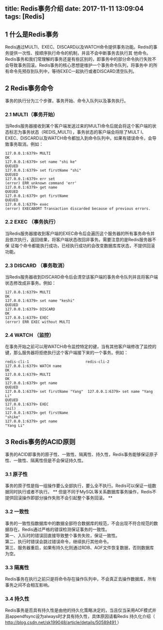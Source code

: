 title: Redis事务介绍
date: 2017-11-11 13:09:04
tags: [Redis]
------------------

##  1 什么是Redis事务

Redis通过MULTI、EXEC、DISCARD以及WATCH命令提供事务功能。Redis的事务提供一次性、按顺序执行命令的机制，并且不会中断事务去执行其
他命令。Redis事务和我们常理解的事务还是有些区别的，即事务中的部分命令执行失败不会导致事务回滚。Redis事务的核心思想是维护一个事务命令队列，将事务中
的所有命令先预存到队列中，等待EXEC一起执行或者DISCARD清空队列。

##  2 Redis事务命令

事务的执行分为三个步骤，事务开始、命令入队列以及事务执行。

###  2.1 MULTI（事务开始）

当Redis服务器接收到某个客户端发送过来的MULTI命令后就会将这个客户端的状态标志为事务状态（REDIS_MULTI），事务状态的客户端会将除了MULT
I、EXEC、DISCARD以及WATCH命令都加入到命令队列中。如果有错误命令，会导致事务取消。例如：

    
    
    127.0.0.1:6379> MULTI
    OK
    127.0.0.1:6379> set name "shi ke"
    QUEUED
    127.0.0.1:6379> set firstName "shi"
    QUEUED
    127.0.0.1:6379> err set
    (error) ERR unknown command 'err'
    127.0.0.1:6379> get name
    QUEUED
    127.0.0.1:6379> get firstName
    QUEUED
    127.0.0.1:6379> exec
    (error) EXECABORT Transaction discarded because of previous errors.

###  2.2 EXEC （事务执行）

当Redis服务器接收到客户端的EXEC命令后会遍历这个服务器的所有事务命令并且依次执行，返回结果，将客户端状态改回非事务。需要注意的是Redis服务器不保
证每个命令都能执行成功，已经执行成功的会改变数据库库状态，不提供回滚功能。

###  2.3 DISCARD （事务取消）

当Redis服务器收到DISCARD命令后会清空该客户端的事务命令队列并且将客户端状态修改成非事务。例如：

    
    
    127.0.0.1:6379> MULTI
    OK
    127.0.0.1:6379> set name "keshi"
    QUEUED
    127.0.0.1:6379> DISCARD
    OK
    127.0.0.1:6379> EXEC
    (error) ERR EXEC without MULTI

###  2.4 WATCH （监控）

在事务开始之前可以用WATCH命令监控特定的键，当有其他客户端修改了监控的键，那么服务器将拒绝执行这个客户端接下来的一个事务。例如：

    
    
    redis-cli-1                          redis-cli-2
    127.0.0.1:6379> WATCH name
    OK
    127.0.0.1:6379> MULTI
    OK
    127.0.0.1:6379> get name
    QUEUED
    127.0.0.1:6379> set firstName "Yang"  127.0.0.1:6379> set name "Yang Li"
    QUEUED
    127.0.0.1:6379> EXEC
    (nil)
    127.0.0.1:6379> get firstName
    "shike"
    127.0.0.1:6379> get name
    "Yang Li"

##  3 Redis事务的ACID原则

事务的ACID即事务的原子性、一致性、隔离性、持久性，Redis事务能够保证原子性、一致性、隔离性但是不会保证持久性。

###  3.1 原子性

事务的原子性是指一组操作要么全部执行，要么全不执行。Redis可以保证一组数据同时执行或者不执行。 **
但是不同于MySQL等关系数据库事务操作，Redis不提供回滚操作即部分操作失败不会引起整个事务回滚。 **

###  3.2 一致性

事务的一致性指数据库中的数据全部符合数据库的规范，不会出现不符合规范的数据存在。Redis通过严格的错误检测保证事务的一致性。  
第一、入队时的错误回直接导致整个事务失败，保证一致性。  
第二、执行时错误会跳过错误命令，继续执行其他命令。  
第三、服务器重启，如果有持久化则通过RDB、AOF文件恢复数据，否则数据库为空。

###  3.3 隔离性

Redis事务在执行之前只是将命令存在操作队列中，不会真正去操作数据库，所有事务之间不会相互影响。

###  3.4 持久性

Redis事务是否具有持久性是由他的持久化策略决定的，当且仅当采用AOF模式并且appendfsync设为always时才具有持久性，具体原因请看Redis
持久化介绍（ [ http://blog.csdn.net/sk199048/article/details/50589491
](http://blog.csdn.net/sk199048/article/details/50589491) ）

